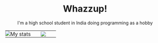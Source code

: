 <div align="center">
    <h1>Whazzup!</h1>
    <p>I'm a high school student in India doing programming as a hobby</p>    
    <table>
        <tr>
            <td align="center" style="padding:0;width:50%;">
                <img style="padding:0;" src="https://github-readme-stats.vercel.app/api?username=NajeebFarhan&count_private=false&show_icons=true&hide_border=true&bg_color=00000000&icon_color=4fc9bd&text_color=11c8d9&custom_title=My%20Stats" alt="My stats"/>
            </td>
            <td align="center" style="padding:0;width:50%;">
                <img style="padding:0;" src="https://github-readme-stats.vercel.app/api/top-langs/?username=NajeebFarhan&count_private=false&show_icons=true&hide_border=true&bg_color=00000000&icon_color=4fc9bd&text_color=11c8d9"/>
            </td>
        </tr>
    </table>
</div>
